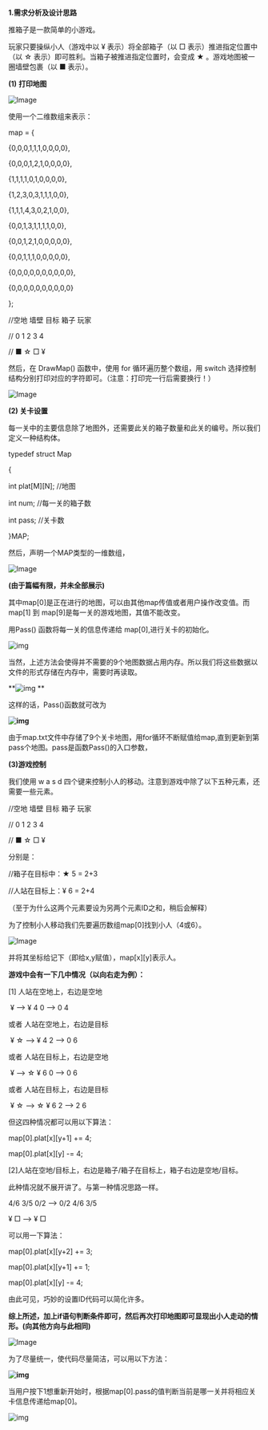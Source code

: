 **1.需求分析及设计思路**

推箱子是一款简单的小游戏。

玩家只要操纵小人（游戏中以 ¥ 表示）将全部箱子（以 □ 表示）推进指定位置中（以 ☆ 表示）即可胜利。当箱子被推进指定位置时，会变成 ★ 。游戏地图被一圈墙壁包裹（以 ■ 表示）。

 

**(1)** **打印地图**

![Image](images/clip_image002.png) 

使用一个二维数组来表示：

map = {

   {0,0,0,1,1,1,0,0,0,0},

   {0,0,0,1,2,1,0,0,0,0},

   {1,1,1,1,0,1,0,0,0,0},

   {1,2,3,0,3,1,1,1,0,0},

   {1,1,1,4,3,0,2,1,0,0},

   {0,0,1,3,1,1,1,1,0,0},

   {0,0,1,2,1,0,0,0,0,0},

   {0,0,1,1,1,0,0,0,0,0},

   {0,0,0,0,0,0,0,0,0,0},

   {0,0,0,0,0,0,0,0,0,0}

   };

//空地 墙壁 目标 箱子 玩家

// 0   1   2   3   4

//    ■  ☆  □  ¥

然后，在 DrawMap() 函数中，使用 for 循环遍历整个数组，用 switch 选择控制结构分别打印对应的字符即可。（注意：打印完一行后需要换行！）

![Image](images/clip_image004.jpg) 

 

 

**(2) 关卡设置**

每一关中的主要信息除了地图外，还需要此关的箱子数量和此关的编号。所以我们定义一种结构体。

typedef struct Map

{

  int plat[M][N];  //地图

  int num;  //每一关的箱子数

  int pass;   //关卡数

}MAP;

然后，声明一个MAP类型的一维数组，

![Image](images/clip_image006.jpg) 

**(**由于篇幅有限，并未全部展示**)**

 

其中map[0]是正在进行的地图，可以由其他map传值或者用户操作改变值。而map[1] 到 map[9]是每一关的游戏地图，其值不能改变。

 

用Pass() 函数将每一关的信息传递给 map[0],进行关卡的初始化。

![img](images/clip_image008.jpg) 

当然，上述方法会使得并不需要的9个地图数据占用内存。所以我们将这些数据以文件的形式存储在内存中，需要时再读取。

**![img](images/clip_image010.jpg) **

这样的话，Pass()函数就可改为

**![img](images/clip_image012.jpg)**

由于map.txt文件中存储了9个关卡地图，用for循环不断赋值给map,直到更新到第pass个地图。pass是函数Pass()的入口参数，

 

**(3)游戏控制**

我们使用 w a s d 四个键来控制小人的移动。注意到游戏中除了以下五种元素，还需要一些元素。

//空地 墙壁 目标 箱子 玩家

// 0   1   2   3   4

//    ■  ☆  □  ¥

分别是：

//箱子在目标中：★ 5 = 2+3

//人站在目标上：¥  6 = 2+4

（至于为什么这两个元素要设为另两个元素ID之和，稍后会解释）

为了控制小人移动我们先要遍历数组map[0]找到小人（4或6）。

![Image](images/clip_image014.jpg) 

并将其坐标给记下（即给x,y赋值），map[x][y]表示人。

 

**游戏中会有一下几中情况（以向右走为例）：**

[1] 人站在空地上，右边是空地

​        ¥  -->  ¥    4 0 --> 0 4

或者 人站在空地上，右边是目标

​        ¥ ☆ -->   ¥    4 2 --> 0 6

或者 人站在目标上，右边是空地

​        ¥  --> ☆ ¥    6 0 --> 0 6

或者 人站在目标上，右边是目标

​       ¥ ☆ --> ☆ ¥    6 2 --> 2 6

但这四种情况都可以用以下算法：

map[0].plat[x][y+1] += 4;

map[0].plat[x][y]  -= 4;

 

[2]人站在空地/目标上，右边是箱子/箱子在目标上，箱子右边是空地/目标。

  此种情况就不展开讲了。与第一种情况思路一样。

4/6 3/5 0/2 --> 0/2 4/6 3/5

 ¥   □   -->    ¥    □

可以用一下算法：

map[0].plat[x][y+2] += 3;

map[0].plat[x][y+1] += 1;

map[0].plat[x][y]  -= 4;

由此可见，巧妙的设置ID代码可以简化许多。

**综上所述，加上if语句判断条件即可，然后再次打印地图即可显现出小人走动的情形。(向其他方向与此相同)**

![Image](images/clip_image016.jpg)

为了尽量统一，使代码尽量简洁，可以用以下方法：

**![img](images/clip_image018.jpg)**

 

当用户按下1想重新开始时，根据map[0].pass的值判断当前是哪一关并将相应关卡信息传递给map[0]。

![img](images/clip_image020.jpg)

 

 

 

 

 

 